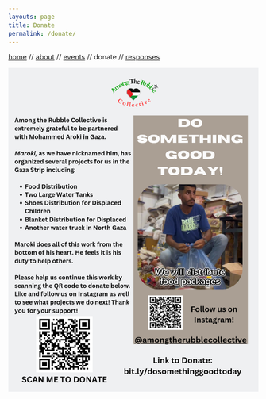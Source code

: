 ```yaml
---
layouts: page
title: Donate
permalink: /donate/
---
```


[home](./index.markdown) // [about](./about.markdown)  //  [events](./events.markdown)  //  donate  //  [responses](./responses.markdown)



![Among The Rubble flyer](/img/Do-Something-Good-Today.png)